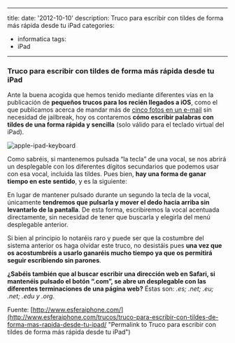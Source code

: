 
---
title: 
date: '2012-10-10'
description: Truco para escribir con tildes de forma más rápida desde tu iPad
categories:
- informatica 
tags: 
 - iPad


---
### Truco para escribir con tildes de forma más rápida desde tu iPad

Ante la buena acogida que hemos tenido mediante diferentes vías en la publicación de **pequeños trucos para los recién llegados a iOS**, como el que publicamos acerca de mandar más de [cinco fotos en un e-mail][1] sin necesidad de jailbreak, hoy os contaremos **cómo escribir palabras con tildes de una forma rápida y sencilla** (solo válido para el teclado virtual del iPad).

![][2]

Como sabréis, si mantenemos pulsada “la tecla” de una vocal, se nos abrirá un desplegable con los diferentes dígitos secundarios que podemos usar con esa vocal, incluida las tildes. Pues bien, **hay una forma de ganar tiempo en este sentido**, y es la siguiente:

En lugar de mantener pulsado durante un segundo la tecla de la vocal, únicamente **tendremos que pulsarla y mover el dedo hacia arriba sin levantarlo de la pantalla**. De esta forma, escribiremos la vocal acentuada directamente, sin necesidad de tener que buscarla y elegirla del menú desplegable anterior.

Si bien al principio lo notaréis raro y puede ser que la costumbre del sistema anterior os haga olvidar este truco, no desistáis pues **una vez que os acostumbréis a usarlo ganaréis mucho tiempo ya que os permitirá seguir escribiendo sin parones**.

**¿Sabéis también que al buscar escribir una dirección web en Safari, si mantenéis pulsado el botón “.com”, se abre un desplegable con las diferentes terminaciones de una página web?** Éstas son: *.es; .net; .eu; .net; .edu y .org*.

Fuente: [http://www.esferaiphone.com/](http://www.esferaiphone.com/trucos/truco-para-escribir-con-tildes-de-forma-mas-rapida-desde-tu-ipad/ "Permalink to Truco para escribir con tildes de forma más rápida desde tu iPad")

 [1]: http://www.esferaiphone.com/iphone/truco-como-enviar-mas-de-cinco-fotos-por-correo/ "Enviar más de cinco imágenes en Mail"
 [2]: http://www.esferaiphone.com/uploads/apple-ipad-keyboard.jpg "apple-ipad-keyboard"
